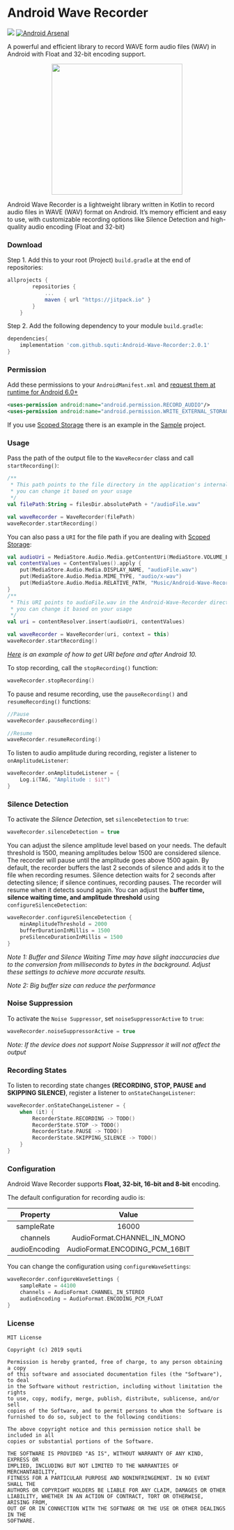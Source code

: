 # Android Wave Recorder
[![](https://jitpack.io/v/squti/Android-Wave-Recorder.svg)](https://jitpack.io/#squti/Android-Wave-Recorder)
[![Android Arsenal](https://img.shields.io/badge/Android%20Arsenal-Android%20Wave%20Recorder-brightgreen.svg?style=flat)](https://android-arsenal.com/details/1/7939)

A powerful and efficient library to record WAVE form audio files (WAV) in Android with Float and 32-bit encoding support.
<p align="center">
  <img width="300" height="300" src="https://raw.githubusercontent.com/squti/Android-Wave-Recorder/master/static/android-wave-recorder-logo.png">
</p>

Android Wave Recorder is a lightweight library written in Kotlin to record audio files in WAVE (WAV) format on Android. It’s memory efficient and easy to use, with customizable recording options like Silence Detection and high-quality audio encoding (Float and 32-bit)

### Download
Step 1. Add this to your root (Project) `build.gradle` at the end of repositories:
```gradle
allprojects {
        repositories {
            ...
            maven { url "https://jitpack.io" }
        }
    }
```
Step 2. Add the following dependency to your module `build.gradle`:
```gradle
dependencies{
    implementation 'com.github.squti:Android-Wave-Recorder:2.0.1'
}
```
### Permission
Add these permissions to your `AndroidManifest.xml` and [request them at runtime for Android 6.0+](https://developer.android.com/training/permissions/requesting.html)
```xml
<uses-permission android:name="android.permission.RECORD_AUDIO"/>
<uses-permission android:name="android.permission.WRITE_EXTERNAL_STORAGE"/>
```
If you use [Scoped Storage](https://source.android.com/docs/core/storage/scoped) there is an example in the [Sample](https://github.com/squti/Android-Wave-Recorder/tree/master/sample) project.
### Usage
Pass the path of the output file to the `WaveRecorder` class and call `startRecording()`:
```kotlin
/**
 * This path points to the file directory in the application's internal storage.
 * you can change it based on your usage
 */
val filePath:String = filesDir.absolutePath + "/audioFile.wav"

val waveRecorder = WaveRecorder(filePath)
waveRecorder.startRecording()

```
You can also pass a `URI` for the file path if you are dealing with [Scoped Storage](https://source.android.com/docs/core/storage/scoped):
```kotlin
val audioUri = MediaStore.Audio.Media.getContentUri(MediaStore.VOLUME_EXTERNAL_PRIMARY)
val contentValues = ContentValues().apply {
    put(MediaStore.Audio.Media.DISPLAY_NAME, "audioFile.wav")
    put(MediaStore.Audio.Media.MIME_TYPE, "audio/x-wav")
    put(MediaStore.Audio.Media.RELATIVE_PATH, "Music/Android-Wave-Recorder")
}
/**
 * This URI points to audioFile.wav in the Android-Wave-Recorder directory in Android's default Music folder.
 * you can change it based on your usage
 */
val uri = contentResolver.insert(audioUri, contentValues)

val waveRecorder = WaveRecorder(uri, context = this)
waveRecorder.startRecording()

```
_[Here](https://github.com/squti/Android-Wave-Recorder/blob/master/sample/src/main/java/com/github/squti/androidwaverecordersample/MainActivity.kt) is an example of how to get URI before and after Android 10._

To stop recording, call the `stopRecording()` function:
```kotlin
waveRecorder.stopRecording()

```

To pause and resume recording, use the `pauseRecording()` and `resumeRecording()` functions:
```kotlin
//Pause
waveRecorder.pauseRecording()

//Resume
waveRecorder.resumeRecording()

```

To listen to audio amplitude during recording, register a listener to `onAmplitudeListener`:
```kotlin
waveRecorder.onAmplitudeListener = {
    Log.i(TAG, "Amplitude : $it")
}
```
### Silence Detection
To activate the *Silence Detection*, set `silenceDetection` to `true`:
```kotlin
waveRecorder.silenceDetection = true

```
You can adjust the silence amplitude level based on your needs. The default threshold is 1500, meaning amplitudes below 1500 are considered silence. The recorder will pause until the amplitude goes above 1500 again. By default, the recorder buffers the last 2 seconds of silence and adds it to the file when recording resumes. Silence detection waits for 2 seconds after detecting silence; if silence continues, recording pauses. The recorder will resume when it detects sound again. You can adjust the **buffer time, silence waiting time, and amplitude threshold** using `configureSilenceDetection`:
```kotlin
waveRecorder.configureSilenceDetection {
    minAmplitudeThreshold = 2000
    bufferDurationInMillis = 1500
    preSilenceDurationInMillis = 1500
}

```
_Note 1: Buffer and Silence Waiting Time may have slight inaccuracies due to the conversion from milliseconds to bytes in the background. Adjust these settings to achieve more accurate results._

_Note 2: Big buffer size can reduce the performance_

### Noise Suppression
To activate the `Noise Suppressor`, set `noiseSuppressorActive` to `true`:
```kotlin
waveRecorder.noiseSuppressorActive = true

```
_Note: If the device does not support Noise Suppressor it will not affect the output_

### Recording States
To listen to recording state changes **(RECORDING, STOP, PAUSE and SKIPPING SILENCE)**, register a listener to `onStateChangeListener`:
```kotlin
waveRecorder.onStateChangeListener = {
    when (it) {
        RecorderState.RECORDING -> TODO()
        RecorderState.STOP -> TODO()
        RecorderState.PAUSE -> TODO()
        RecorderState.SKIPPING_SILENCE -> TODO()
    }
}
```
### Configuration
Android Wave Recorder supports **Float, 32-bit, 16-bit and 8-bit** encoding.

The default configuration for recording audio is:

| Property | Value |
| :---: | :---: |
| sampleRate | 16000 |
| channels | AudioFormat.CHANNEL_IN_MONO |
| audioEncoding | AudioFormat.ENCODING_PCM_16BIT |

You can change the configuration using `configureWaveSettings`:
```kotlin
waveRecorder.configureWaveSettings {
    sampleRate = 44100
    channels = AudioFormat.CHANNEL_IN_STEREO
    audioEncoding = AudioFormat.ENCODING_PCM_FLOAT
}
```

### License
```
MIT License

Copyright (c) 2019 squti

Permission is hereby granted, free of charge, to any person obtaining a copy
of this software and associated documentation files (the "Software"), to deal
in the Software without restriction, including without limitation the rights
to use, copy, modify, merge, publish, distribute, sublicense, and/or sell
copies of the Software, and to permit persons to whom the Software is
furnished to do so, subject to the following conditions:

The above copyright notice and this permission notice shall be included in all
copies or substantial portions of the Software.

THE SOFTWARE IS PROVIDED "AS IS", WITHOUT WARRANTY OF ANY KIND, EXPRESS OR
IMPLIED, INCLUDING BUT NOT LIMITED TO THE WARRANTIES OF MERCHANTABILITY,
FITNESS FOR A PARTICULAR PURPOSE AND NONINFRINGEMENT. IN NO EVENT SHALL THE
AUTHORS OR COPYRIGHT HOLDERS BE LIABLE FOR ANY CLAIM, DAMAGES OR OTHER
LIABILITY, WHETHER IN AN ACTION OF CONTRACT, TORT OR OTHERWISE, ARISING FROM,
OUT OF OR IN CONNECTION WITH THE SOFTWARE OR THE USE OR OTHER DEALINGS IN THE
SOFTWARE.
```

